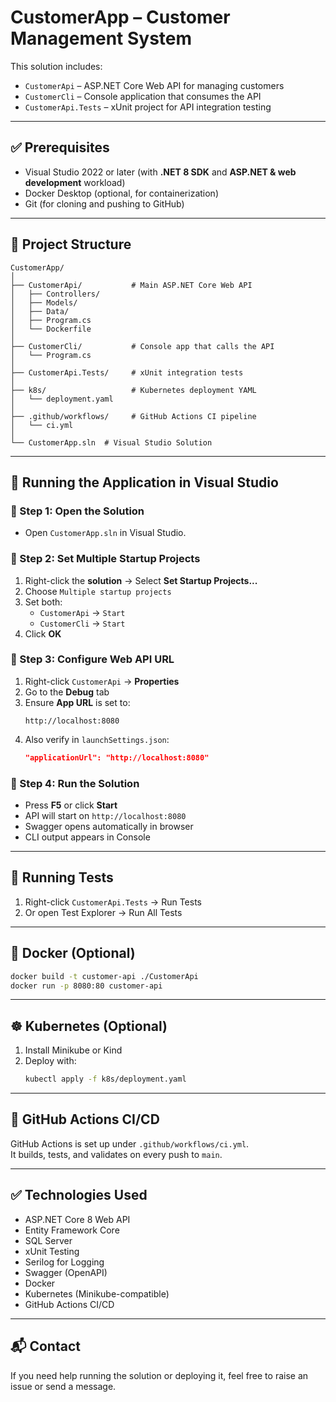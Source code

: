 # CustomerApp – Customer Management System

This solution includes:
- `CustomerApi` – ASP.NET Core Web API for managing customers
- `CustomerCli` – Console application that consumes the API
- `CustomerApi.Tests` – xUnit project for API integration testing

---

## ✅ Prerequisites

- Visual Studio 2022 or later (with **.NET 8 SDK** and **ASP.NET & web development** workload)
- Docker Desktop (optional, for containerization)
- Git (for cloning and pushing to GitHub)

---

## 📁 Project Structure

```
CustomerApp/
│
├── CustomerApi/           # Main ASP.NET Core Web API
│   ├── Controllers/
│   ├── Models/
│   ├── Data/
│   ├── Program.cs
│   └── Dockerfile
│
├── CustomerCli/           # Console app that calls the API
│   └── Program.cs
│
├── CustomerApi.Tests/     # xUnit integration tests
│
├── k8s/                   # Kubernetes deployment YAML
│   └── deployment.yaml
│
├── .github/workflows/     # GitHub Actions CI pipeline
│   └── ci.yml
│
└── CustomerApp.sln  # Visual Studio Solution
```

---

## 🚀 Running the Application in Visual Studio

### 🔹 Step 1: Open the Solution
- Open `CustomerApp.sln` in Visual Studio.

### 🔹 Step 2: Set Multiple Startup Projects
1. Right-click the **solution** → Select **Set Startup Projects...**
2. Choose `Multiple startup projects`
3. Set both:
   - `CustomerApi` → `Start`
   - `CustomerCli` → `Start`
4. Click **OK**

### 🔹 Step 3: Configure Web API URL
1. Right-click `CustomerApi` → **Properties**
2. Go to the **Debug** tab
3. Ensure **App URL** is set to:
   ```
   http://localhost:8080
   ```
4. Also verify in `launchSettings.json`:
   ```json
   "applicationUrl": "http://localhost:8080"
   ```

### 🔹 Step 4: Run the Solution
- Press **F5** or click **Start**
- API will start on `http://localhost:8080`
- Swagger opens automatically in browser
- CLI output appears in Console

---

## 🧪 Running Tests

1. Right-click `CustomerApi.Tests` → Run Tests
2. Or open Test Explorer → Run All Tests

---

## 🐳 Docker (Optional)

```bash
docker build -t customer-api ./CustomerApi
docker run -p 8080:80 customer-api
```

---

## ☸️ Kubernetes (Optional)

1. Install Minikube or Kind
2. Deploy with:
   ```bash
   kubectl apply -f k8s/deployment.yaml
   ```

---

## 🔄 GitHub Actions CI/CD

GitHub Actions is set up under `.github/workflows/ci.yml`.  
It builds, tests, and validates on every push to `main`.

---

## ✅ Technologies Used

- ASP.NET Core 8 Web API
- Entity Framework Core
- SQL Server
- xUnit Testing
- Serilog for Logging
- Swagger (OpenAPI)
- Docker
- Kubernetes (Minikube-compatible)
- GitHub Actions CI/CD

---

## 📬 Contact

If you need help running the solution or deploying it, feel free to raise an issue or send a message.
